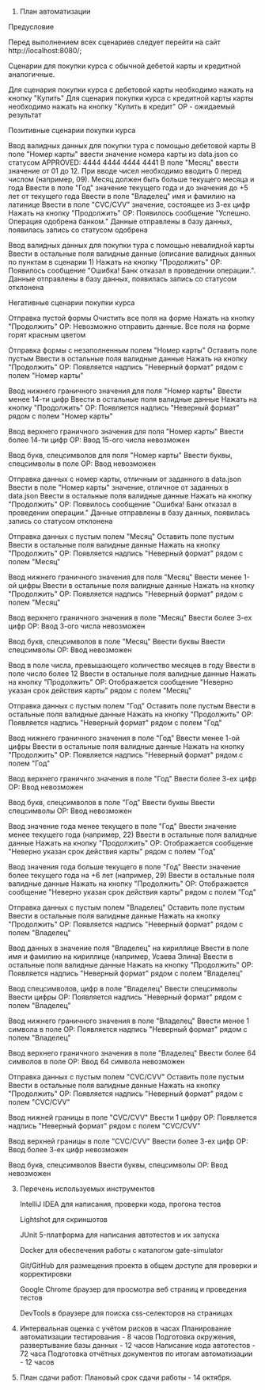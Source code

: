 1. План автоматизации

Предусловие

Перед выполнением всех сценариев следует перейти на сайт http://localhost:8080/;

Сценарии для покупки курса с обычной дебетой карты и кредитной аналогичные.

Для сценария покупки курса с дебетовой карты необходимо нажать на кнопку "Купить"
Для сценария покупки курса с кредитной карты карты необходимо нажать на кнопку "Купить в кредит"
ОР - ожидаемый результат

Позитивные сценарии покупки курса

Ввод валидных данных для покупки тура с помощью дебетовой карты
В поле "Номер карты" ввести значение номера карты из data.json со статусом APPROVED: 4444 4444 4444 4441
В поле "Месяц" ввести значение от 01 до 12. При вводе чисел необходимо вводить 0 перед числом (например, 09). Месяц должен быть больше текущего месяца и года
Ввести в поле "Год" значение текущего года и до значения до +5 лет от текущего года
Ввести в поле "Владелец" имя и фамилию на латинице
Ввести в поле "CVC/CVV" значение, состоящее из 3-ех цифр
Нажать на кнопку "Продолжить"
ОР: Появилось сообщение "Успешно. Операция одобрена банком." Данные отправлены в базу данных, появилась запись со статусом одобрена

Ввод валидных данных для покупки тура с помощью невалидной карты
Ввести в остальные поля валидные данные (описание валидных данных по пунктам в сценарии 1)
Нажать на кнопку "Продолжить"
ОР: Появилось сообщение "Ошибка! Банк отказал в проведении операции.". Данные отправлены в базу данных, появилась запись со статусом отклонена

Негативные сценарии покупки курса

Отправка пустой формы
Очистить все поля на форме
Нажать на кнопку "Продолжить"
ОР: Невозможно отправить данные. Все поля на форме горят красным цветом

Отправка формы с незаполненным полем "Номер карты"
Оставить поле пустым
Ввести в остальные поля валидные данные
Нажать на кнопку "Продолжить"
ОР: Появляется надпись "Неверный формат" рядом с полем "Номер карты"

Ввод нижнего граничного значения для поля "Номер карты"
Ввести менее 14-ти цифр
Ввести в остальные поля валидные данные
Нажать на кнопку "Продолжить"
ОР: Появляется надпись "Неверный формат" рядом с полем "Номер карты"

Ввод верхнего граничного значения для поля "Номер карты"
Ввести более 14-ти цифр
ОР: Ввод 15-ого числа невозможен

Ввод букв, спецсимволов для поля "Номер карты"
Ввести буквы, спецсимволы в поле
ОР: Ввод невозможен

Отправка данных с номер карты, отличным от заданного в data.json
Ввести в поле "Номер карты" значение, отличное от заданных в data.json
Ввести в остальные поля валидные данные
Нажать на кнопку "Продолжить"
ОР: Появилось сообщение "Ошибка! Банк отказал в проведении операции." Данные отправлены в базу данных, появилась запись со статусом отклонена

Отправка данных с пустым полем "Месяц"
Оставить поле пустым
Ввести в остальные поля валидные данные
Нажать на кнопку "Продолжить"
ОР: Появляется надпись "Неверный формат" рядом с полем "Месяц"

Ввод нижнего граничного значения для поля "Месяц"
Ввести менее 1-ой цифры
Ввести в остальные поля валидные данные
Нажать на кнопку "Продолжить"
ОР: Появляется надпись "Неверный формат" рядом с полем "Месяц"

Ввод верхнего граничного значения в поле "Месяц"
Ввести более 3-ех цифр
ОР: Ввод 3-ого числа невозможен

Ввод букв, спецсимволов в поле "Месяц"
Ввести буквы
Ввести спецсимволы
ОР: Ввод невозможен

Ввод в поле числа, превышающего количество месяцев в году
Ввести в поле число более 12
Ввести в остальные поля валидные данные
Нажать на кнопку "Продолжить"
ОР: Отображается сообщение "Неверно указан срок действия карты" рядом с полем "Месяц"

Отправка данных с пустым полем "Год"
Оставить поле пустым
Ввести в остальные поля валидные данные
Нажать на кнопку "Продолжить"
ОР: Появляется надпись "Неверный формат" рядом с полем "Год"

Ввод нижнего граничного значения в поле "Год"
Ввести менее 1-ой цифры
Ввести в остальные поля валидные данные
Нажать на кнопку "Продолжить"
ОР: Появляется надпись "Неверный формат" рядом с полем "Год"

Ввод верхнего граничнго значения в поле "Год"
Ввести более 3-ех цифр
ОР: Ввод невозможен

Ввод букв, спецсимволов в поле "Год"
Ввести буквы
Ввести спецсимволы
ОР: Ввод невозможен

Ввод значение года менее текущего в поле "Год"
Ввести значение менее текущего года (например, 22)
Ввести в остальные поля валидные данные
Нажать на кнопку "Продолжить"
ОР: Отображается сообщение "Неверно указан срок действия карты" рядом с полем "Год"

Ввод значения года больше текущего в поле "Год"
Ввести значение более текущего года на +6 лет (например, 29)
Ввести в остальные поля валидные данные
Нажать на кнопку "Продолжить"
ОР: Отображается сообщение "Неверно указан срок действия карты" рядом с полем "Год"

Отправка данных с пустым полем "Владелец"
Оставить поле пустым
Ввести в остальные поля валидные данные
Нажать на кнопку "Продолжить"
ОР: Появляется надпись "Неверный формат" рядом с полем "Владелец"

Ввод данных в значение поля "Владелец" на кириллице
Ввести в поле имя и фамилию на кириллице (например, Усаева Элина)
Ввести в остальные поля валидные данные
Нажать на кнопку "Продолжить"
ОР: Появляется надпись "Неверный формат" рядом с полем "Владелец"

Ввод спецсимволов, цифр в поле "Владелец"
Ввести спецсимволы
Ввести цифры
ОР: Появляется надпись "Неверный формат" рядом с полем "Владелец"

Ввод нижнего граничного значения в поле "Владелец"
Ввести менее 1 символа в поле
ОР: Появляется надпись "Неверный формат" рядом с полем "Владелец"

Ввод верхнего граничного значения в поле "Владелец"
Ввести более 64 символов в поле
ОР: Ввод 64 символа невозможен

Отправка данных с пустым полем "CVC/CVV"
Оставить поле пустым
Ввести в остальные поля валидные данные
Нажать на кнопку "Продолжить"
ОР: Появляется надпись "Неверный формат" рядом с полем "CVC/CVV"

Ввод нижней границы в поле "CVC/CVV"
Ввести 1 цифру
ОР: Появляется надпись "Неверный формат" рядом с полем "CVC/CVV"

Ввод верхней границы в поле "CVC/CVV"
Ввести более 3-ех цифр
ОР: Ввод более 3-ех цифр невозможен

Ввод букв, спецсимволов
Ввести буквы, спецсимволы
ОР: Ввод невозможен


3. Перечень используемых инструментов

   IntelliJ IDEA для написания, проверки кода, прогона тестов
   
   Lightshot для скриншотов

   JUnit 5-платформа для написания автотестов и их запуска

   Docker для обеспечения работы с каталогом gate-simulator

   Git/GitHub для размещения проекта в общем доступе для проверки и корректировки

   Google Chrome браузер для просмотра веб страниц и проведения тестов

   DevTools в браузере для поиска css-селекторов на страницах

5. Интервальная оценка с учётом рисков в часах
   Планирование автоматизации тестирования - 8 часов
   Подготовка окружения, развертывание базы данных - 12 часов
   Написание кода автотестов - 72 часа
   Подготовка отчётных документов по итогам автоматизации - 12 часов

6. План сдачи работ: Плановый срок сдачи работы - 14 октября.
